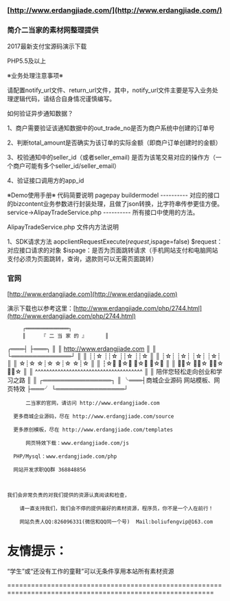 ### [http://www.erdangjiade.com/](http://www.erdangjiade.com/)


### 简介二当家的素材网整理提供

2017最新支付宝源码演示下载

PHP5.5及以上

※业务处理注意事项※

请配置notify_url文件、return_url文件，其中，notify_url文件主要是写入业务处理逻辑代码，请结合自身情况谨慎编写。

如何验证异步通知数据？

1、商户需要验证该通知数据中的out_trade_no是否为商户系统中创建的订单号

2、判断total_amount是否确实为该订单的实际金额（即商户订单创建时的金额）

3、校验通知中的seller_id（或者seller_email) 是否为该笔交易对应的操作方（一个商户可能有多个seller_id/seller_email）

4、验证接口调用方的app_id


※Demo使用手册※
代码简要说明
pagepay
	buildermodel ---------- 对应的接口的bizcontent业务参数进行封装处理，且做了json转换，比字符串传参更佳方便。
	service->AlipayTradeService.php      ---------- 所有接口中使用的方法。


AlipayTradeService.php 文件内方法说明

1、SDK请求方法
aopclientRequestExecute($request,$ispage=false)
$request：对应接口请求的对象
$ispage：是否为页面跳转请求（手机网站支付和电脑网站支付必须为页面跳转，查询，退款则可以无需页面跳转）



### 官网


[http://www.erdangjiade.com](http://www.erdangjiade.com)

演示下载也以参考这里：[http://www.erdangjiade.com/php/2744.html](http://www.erdangjiade.com/php/2744.html)



         ┌══════════════┐        
         ║     『 二 当 家 的 』      ║        
 ╭═══┤                           ├═══╮
 ║      ║ http://www.erdangjiade.com       ║
 ║      └══════════════┘      ║
 ║       ┊┊☆ ┊┊☆ ┊┊☆ ┊┊☆        ║
 ║       ┊☆┊ ┊☆┊ ┊☆┊ ┊☆┊        ║
 ║       ☆┊☆ ☆┊☆ ☆┊☆ ☆┊☆        ║
 ║       ┆☆ ┆☆ ┆☆ ┆☆        ║
 ║       ┊┊☆ ┊┊☆ ┊┊☆ ┊┊☆        ║
 ║  ^^^^^^^^^^^^^^^^^^^^^^^^^^^^^^^^^^^^^^  ║
 ║         陪伴您轻松走向创业和学习之路        ║
 ║      ┌════════════════┐      ║
 ╰═══┤商城企业源码 网站模板、网页特效 ├═══╯
         └════════════════┘   
         

          二当家的官网，请访问 http://www.erdangjiade.com

	  更多商城企业源码，尽在 http://www.erdangjiade.com/source

 	  更多原创模板，尽在 http://www.erdangjiade.com/templates  

          网页特效下载：www.erdangjiade.com/js

	  PHP/Mysql：www.erdangjiade.com/php
     
 	  网站开发求职QQ群 368848856



	我们会非常负责的对我们提供的资源认真阅读和检查，
                       
        请一直支持我们，我们会不停的提供最好的素材资源，程序员，你不是一个人在前行！

        网站负责人QQ:826096331(微信和QQ同一个号)  Mail:boliufengvip@163.com


友情提示：                        
==========================================================================================================
“学生”或“还没有工作的童鞋”可以无条件享用本站所有素材资源

==========================================================================================================



